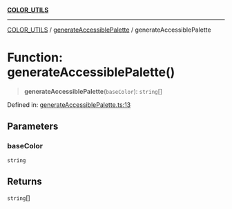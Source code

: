 [**COLOR_UTILS**](../../README.md)

***

[COLOR_UTILS](../../README.md) / [generateAccessiblePalette](../README.md) / generateAccessiblePalette

# Function: generateAccessiblePalette()

> **generateAccessiblePalette**(`baseColor`): `string`[]

Defined in: [generateAccessiblePalette.ts:13](https://github.com/dailker/everyutil/blob/9ec04d41a381dab61073bf86e9abc70eaf55066d/src/color/generateAccessiblePalette.ts#L13)

## Parameters

### baseColor

`string`

## Returns

`string`[]

